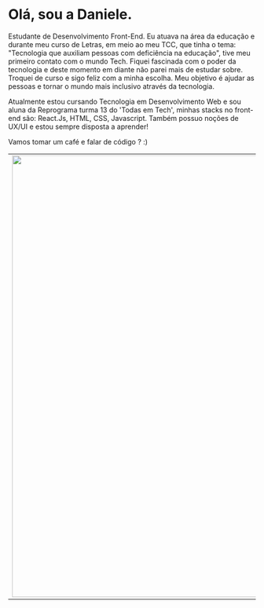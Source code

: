 <h1> Olá, sou a Daniele.</h1><p> Estudante de Desenvolvimento Front-End. Eu atuava na área da educação e durante meu curso de Letras, em meio ao meu TCC, que tinha o tema: "Tecnologia que auxiliam pessoas com deficiência na educação", tive meu primeiro contato com o mundo Tech. Fiquei fascinada com o poder da tecnologia e deste momento em diante não parei mais de estudar sobre. Troquei de curso e sigo feliz com a minha escolha. Meu objetivo é ajudar as pessoas e tornar o mundo mais inclusivo através da tecnologia.

Atualmente estou cursando Tecnologia em Desenvolvimento Web e sou aluna da Reprograma turma 13 do 'Todas em Tech', minhas stacks no front-end são: React.Js, HTML, CSS, Javascript. Também possuo noções de UX/UI e estou sempre disposta a aprender!

Vamos tomar um café e falar de código ? :) </p>

<center>     <table align="center">       <tr>           <td>               <img width="900px" align="center" src="https://github-readme-stats.vercel.app/api?username=daniszcode&count_private=true&hide_border=true" />           </td>           <td>               <img align="center" width="850px" src="https://github-readme-stats.vercel.app/api/top-langs/?username=daniszcode&layout=compact&hide_border=true" alt="daniszcode" />                   </td>       </tr>       </table> 
  
</center>


